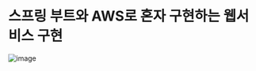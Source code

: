 # 스프링 부트와 AWS로 혼자 구현하는 웹서비스 구현  
![image](https://user-images.githubusercontent.com/52908154/93429331-f2128080-f8fb-11ea-914b-9d16610a875a.png)
